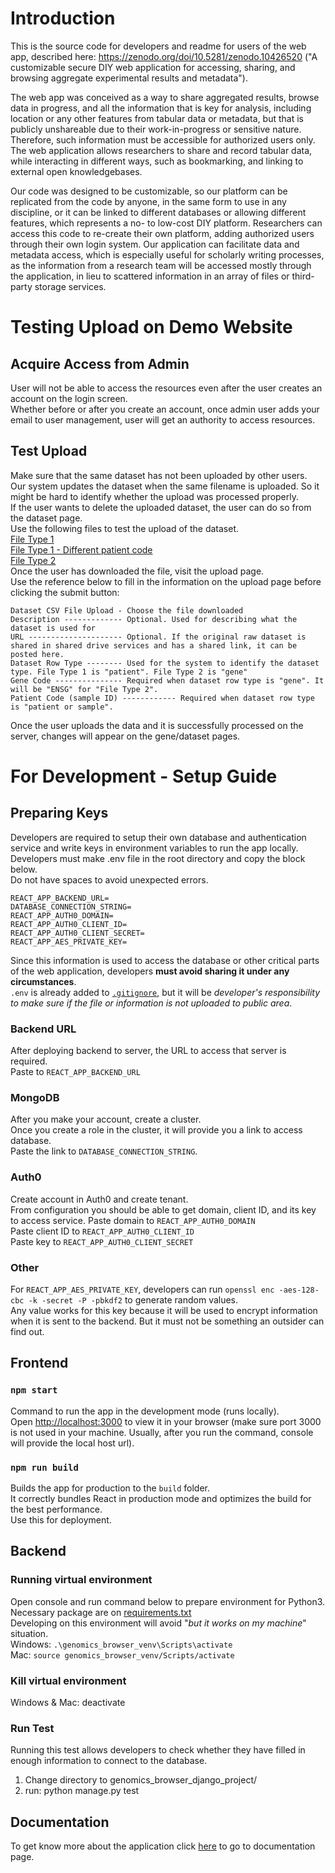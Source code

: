 # Introduction

This is the source code for developers and readme for users of the web app, described here: https://zenodo.org/doi/10.5281/zenodo.10426520
("A customizable secure DIY web application for accessing, sharing, and browsing aggregate experimental results and metadata").

The web app was conceived as a way to share aggregated results, browse data in progress, and all the information that is key for analysis, including location or any other features from tabular data or metadata, but that is publicly unshareable due to their work-in-progress or sensitive nature. Therefore, such information must be accessible for authorized users only. The web application allows researchers to share and record tabular data, while interacting in different ways, such as bookmarking, and linking to external open knowledgebases. 

Our code was designed to be customizable, so our platform can be replicated from the code by anyone, in the same form to use in any discipline, or it can be linked to different databases or allowing different features, which represents a no- to low-cost DIY platform. Researchers can access this code to re-create their own platform, adding authorized users through their own login system. Our application can facilitate data and metadata access, which is especially useful for scholarly writing processes, as the information from a research team will be accessed mostly through the application, in lieu to scattered information in an array of files or third-party storage services. 


# Testing Upload on Demo Website

## Acquire Access from Admin
User will not be able to access the resources even after the user creates an account on the login screen.\
Whether before or after you create an account, once admin user adds your email to user management, user will get an authority to access resources.

## Test Upload
Make sure that the same dataset has not been uploaded by other users.\
Our system updates the dataset when the same filename is uploaded. So it might be hard to identify whether the upload was processed properly.\
If the user wants to delete the uploaded dataset, the user can do so from the dataset page.\
Use the following files to test the upload of the dataset.\
[File Type 1](https://github.com/Carmona-MoraUCD/Human-Genomics-Browser/blob/main/sample_data/ranking_csv_check.csv)\
[File Type 1 - Different patient code](https://github.com/Carmona-MoraUCD/Human-Genomics-Browser/blob/main/sample_data/diff_code_na.csv)\
[File Type 2](https://github.com/Carmona-MoraUCD/Human-Genomics-Browser/blob/main/sample_data/dataset_type2_3pats.csv)\
Once the user has downloaded the file, visit the upload page.\
Use the reference below to fill in the information on the upload page before clicking the submit button:
```
Dataset CSV File Upload - Choose the file downloaded
Description ------------- Optional. Used for describing what the dataset is used for
URL --------------------- Optional. If the original raw dataset is shared in shared drive services and has a shared link, it can be posted here.
Dataset Row Type -------- Used for the system to identify the dataset type. File Type 1 is "patient". File Type 2 is "gene"
Gene Code --------------- Required when dataset row type is "gene". It will be "ENSG" for "File Type 2".
Patient Code (sample ID) ------------ Required when dataset row type is "patient or sample". 
```
Once the user uploads the data and it is successfully processed on the server, changes will appear on the gene/dataset pages.

# For Development - Setup Guide

## Preparing Keys

Developers are required to setup their own database and authentication service and write keys in environment variables to run the app locally.\
Developers must make .env file in the root directory and copy the block below.\
Do not have spaces to avoid unexpected errors.
```
REACT_APP_BACKEND_URL=
DATABASE_CONNECTION_STRING=
REACT_APP_AUTH0_DOMAIN=
REACT_APP_AUTH0_CLIENT_ID=
REACT_APP_AUTH0_CLIENT_SECRET=
REACT_APP_AES_PRIVATE_KEY=
```
Since this information is used to access the database or other critical parts of the web application, developers **must avoid sharing it under any circumstances**.\
`.env` is already added to [`.gitignore`](https://github.com/Carmona-MoraUCD/Human-Genomics-Browser/blob/main/.gitignore), but it will be *developer's responsibility to make sure if the file or information is not uploaded to public area*.

### Backend URL
After deploying backend to server, the URL to access that server is required.\
Paste to `REACT_APP_BACKEND_URL`

### MongoDB
After you make your account, create a cluster.\
Once you create a role in the cluster, it will provide you a link to access database.\
Paste the link to `DATABASE_CONNECTION_STRING`.

### Auth0
Create account in Auth0 and create tenant.\
From configuration you should be able to get domain, client ID, and its key to access service.
Paste domain to `REACT_APP_AUTH0_DOMAIN`\
Paste client ID to `REACT_APP_AUTH0_CLIENT_ID`\
Paste key to `REACT_APP_AUTH0_CLIENT_SECRET`

### Other
For `REACT_APP_AES_PRIVATE_KEY`, developers can run `openssl enc -aes-128-cbc -k -secret -P -pbkdf2` to generate random values.\
Any value works for this key because it will be used to encrypt information when it is sent to the backend. But it must not be something an outsider can find out.


## Frontend

### `npm start`

Command to run the app in the development mode (runs locally).\
Open [http://localhost:3000](http://localhost:3000) to view it in your browser (make sure port 3000 is not used in your machine. Usually, after you run the command, console will provide the local host url).

### `npm run build`

Builds the app for production to the `build` folder.\
It correctly bundles React in production mode and optimizes the build for the best performance.\
Use this for deployment.

## Backend

### Running virtual environment
Open console and run command below to prepare environment for Python3. Necessary package are on [requirements.txt](https://github.com/Carmona-MoraUCD/Human-Genomics-Browser/blob/main/requirements.txt)\
Developing on this environment will avoid "*but it works on my machine*" situation.\
Windows: `.\genomics_browser_venv\Scripts\activate`\
Mac: `source genomics_browser_venv/Scripts/activate`

### Kill virtual environment
Windows & Mac: deactivate

### Run Test
Running this test allows developers to check whether they have filled in enough information to connect to the database.
1. Change directory to genomics_browser_django_project/
2. run: python manage.py test

## Documentation
To get know more about the application click [here](https://docs.google.com/document/d/1hcC7I3j7zIeZzKS3vapvWQNSpuW-f43TKsUm23EZ6ec/edit?usp=sharing) to go to documentation page. 
